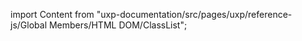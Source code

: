
import Content from "uxp-documentation/src/pages/uxp/reference-js/Global Members/HTML DOM/ClassList";

<Content query="product=xd"/>
